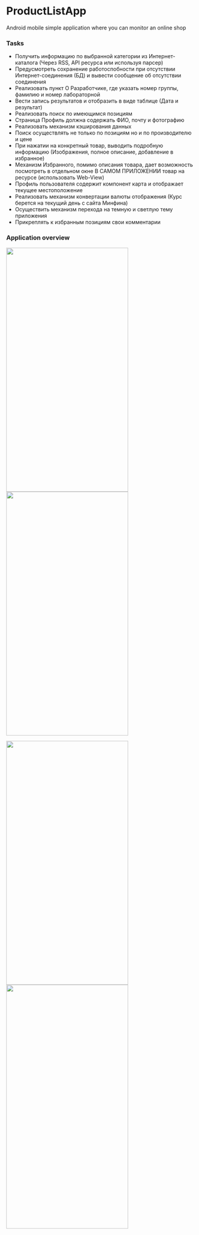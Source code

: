 # ProductListApp
Android mobile simple application where you can monitor an online shop

### Tasks
-	Получить информацию по выбранной категории из Интернет-каталога (Через RSS, API ресурса или используя парсер)
-	Предусмотреть сохранение работоспобности при отсутствии Интернет-соединения (БД) и вывести сообщение об отсутствии соединения
-	Реализовать пункт О Разработчике, где указать номер группы, фамилию и номер лабораторной
-	 Вести запись результатов и отобразить в виде таблице (Дата и результат)
-	Реализовать поиск по имеющимся позициям
-	Страница Профиль должна содержать ФИО, почту и фотографию
-	Реализовать механизм кэширования данных
-	Поиск осуществлять не только по позициям но и по производителю и цене
-	При нажатии на конкретный товар, выводить подробную информацию (Изображения, полное описание, добавление в избранное)
-	Механизм Избранного, помимо описания товара, дает возможность посмотреть в отдельном окне В САМОМ ПРИЛОЖЕНИИ товар на ресурсе (использовать Web-View)
-	Профиль пользователя содержит компонент карта и отображает текущее местоположение
-	Реализовать механизм конвертации валюты отображения (Курс берется на текущий день с сайта Минфина)
-	Осуществить механизм перехода на темную и светлую тему приложения
-	Прикреплять к избранным позициям свои комментарии

### Application overview

<p><img width="325" height="650" src="https://user-images.githubusercontent.com/61020851/162630293-3c0077c9-18ab-40fd-ba35-e270590b40fd.png">
<img width="325" height="650" src="https://user-images.githubusercontent.com/61020851/162630318-990c259a-995d-4f6d-a21b-381162c0bcad.png"></p>

<p><img width="325" height="650" src="https://user-images.githubusercontent.com/61020851/162630335-8fd3f684-ecef-45a5-beb5-79720b83169b.png">
<img width="325" height="650" src="https://user-images.githubusercontent.com/61020851/162630346-91473772-3940-4e38-b39b-84310edaf8f9.png"></p>


